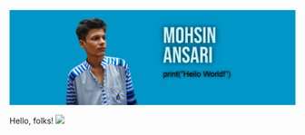 

<!--
**mohsinogen/mohsinogen** is a ✨ _special_ ✨ repository because its `README.md` (this file) appears on your GitHub profile.

Here are some ideas to get you started:

- 🔭 I’m currently working on ...
- 🌱 I’m currently learning ...
- 👯 I’m looking to collaborate on ...
- 🤔 I’m looking for help with ...
- 💬 Ask me about ...
- 📫 How to reach me: ...
- 😄 Pronouns: ...
- ⚡ Fun fact: ...
-->

<p align="center">
  <img src="/images/cover.png" title="hover text">
</p>

  Hello, folks! <img src="https://raw.githubusercontent.com/MartinHeinz/MartinHeinz/master/wave.gif">

